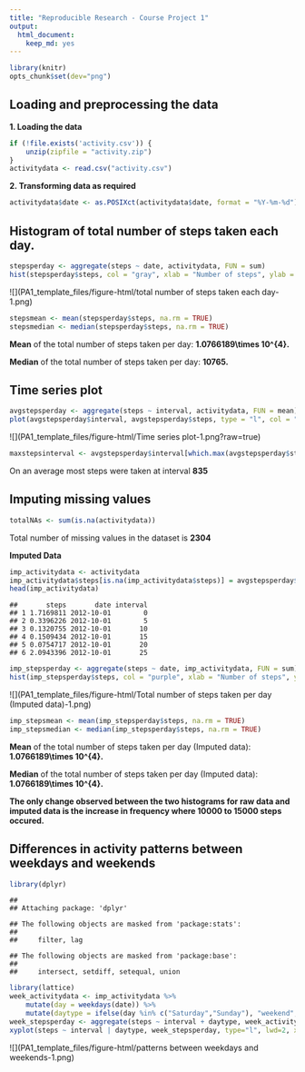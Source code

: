 ```yaml
---
title: "Reproducible Research - Course Project 1"
output:
  html_document: 
    keep_md: yes
---
```



```r
library(knitr)
opts_chunk$set(dev="png")
```

## Loading and preprocessing the data

**1. Loading the data**


```r
if (!file.exists('activity.csv')) {
    unzip(zipfile = "activity.zip")
}
activitydata <- read.csv("activity.csv")
```

**2. Transforming data as required**

```r
activitydata$date <- as.POSIXct(activitydata$date, format = "%Y-%m-%d")
```

## Histogram of total number of steps taken each day.


```r
stepsperday <- aggregate(steps ~ date, activitydata, FUN = sum)
hist(stepsperday$steps, col = "gray", xlab = "Number of steps", ylab = "Frequency", main = "Total number of steps taken per day")
```

![](PA1_template_files/figure-html/total number of steps taken each day-1.png)<!-- -->

```r
stepsmean <- mean(stepsperday$steps, na.rm = TRUE)
stepsmedian <- median(stepsperday$steps, na.rm = TRUE)
```

**Mean** of the total number of steps taken per day: **1.0766189\times 10^{4}.**

**Median** of the total number of steps taken per day: **10765.**

## Time series plot


```r
avgstepsperday <- aggregate(steps ~ interval, activitydata, FUN = mean)
plot(avgstepsperday$interval, avgstepsperday$steps, type = "l", col = "Brown", lwd = 2, xlab = "5-minute intervals", ylab = "Average number of steps", main = "Average daily activity pattern")
```

![](PA1_template_files/figure-html/Time series plot-1.png?raw=true)<!-- -->

```r
maxstepsinterval <- avgstepsperday$interval[which.max(avgstepsperday$steps)]
```

On an average most steps were taken at interval **835**


## Imputing missing values


```r
totalNAs <- sum(is.na(activitydata))
```

Total number of missing values in the dataset is **2304**

**Imputed Data**


```r
imp_activitydata <- activitydata
imp_activitydata$steps[is.na(imp_activitydata$steps)] = avgstepsperday$steps[match(avgstepsperday$interval, imp_activitydata$interval)]
head(imp_activitydata)
```

```
##       steps       date interval
## 1 1.7169811 2012-10-01        0
## 2 0.3396226 2012-10-01        5
## 3 0.1320755 2012-10-01       10
## 4 0.1509434 2012-10-01       15
## 5 0.0754717 2012-10-01       20
## 6 2.0943396 2012-10-01       25
```


```r
imp_stepsperday <- aggregate(steps ~ date, imp_activitydata, FUN = sum)
hist(imp_stepsperday$steps, col = "purple", xlab = "Number of steps", ylab = "Frequency", main = "Total number of steps taken per day (Imputed data)")
```

![](PA1_template_files/figure-html/Total number of steps taken per day (Imputed data)-1.png)<!-- -->

```r
imp_stepsmean <- mean(imp_stepsperday$steps, na.rm = TRUE)
imp_stepsmedian <- median(imp_stepsperday$steps, na.rm = TRUE)
```

**Mean** of the total number of steps taken per day (Imputed data): **1.0766189\times 10^{4}.**

**Median** of the total number of steps taken per day (Imputed data): **1.0766189\times 10^{4}.**


**The only change observed between the two histograms for raw data and imputed data is the increase in frequency where 10000 to 15000 steps occured.**


## Differences in activity patterns between weekdays and weekends


```r
library(dplyr)
```

```
## 
## Attaching package: 'dplyr'
```

```
## The following objects are masked from 'package:stats':
## 
##     filter, lag
```

```
## The following objects are masked from 'package:base':
## 
##     intersect, setdiff, setequal, union
```

```r
library(lattice)
week_activitydata <- imp_activitydata %>%
    mutate(day = weekdays(date)) %>%
    mutate(daytype = ifelse(day %in% c("Saturday","Sunday"), "weekend", "weekday"))
week_stepsperday <- aggregate(steps ~ interval + daytype, week_activitydata, FUN = mean)
xyplot(steps ~ interval | daytype, week_stepsperday, type="l", lwd=2, xlab="Interval", ylab="Number of steps", layout=c(1,2))
```

![](PA1_template_files/figure-html/patterns between weekdays and weekends-1.png)<!-- -->
